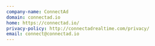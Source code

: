 ```yaml
---
company-name: ConnectAd
domain: connectad.io
home: https://connectad.io/
privacy-policy: http://connectadrealtime.com/privacy/
email: connect@connectad.io
---
```




